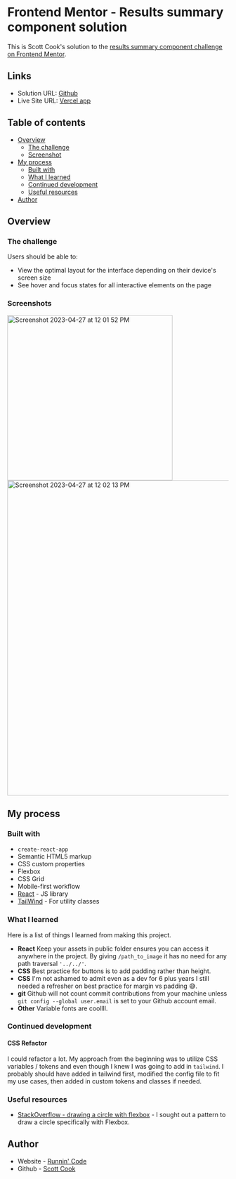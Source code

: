 # Frontend Mentor - Results summary component solution

This is Scott Cook's solution to the [results summary component challenge on Frontend Mentor](https://www.frontendmentor.io/challenges/results-summary-component-CE_K6s0maV).

## Links

- Solution URL: [Github](https://github.com/scottmcook/results-summary-component)
- Live Site URL: [Vercel app](https://results-summary-component-coral.vercel.app/)

## Table of contents

- [Overview](#overview)
  - [The challenge](#the-challenge)
  - [Screenshot](#screenshot)
- [My process](#my-process)
  - [Built with](#built-with)
  - [What I learned](#what-i-learned)
  - [Continued development](#continued-development)
  - [Useful resources](#useful-resources)
- [Author](#author)

## Overview

### The challenge

Users should be able to:

- View the optimal layout for the interface depending on their device's screen size
- See hover and focus states for all interactive elements on the page

### Screenshots

<img width="376" alt="Screenshot 2023-04-27 at 12 01 52 PM" src="https://user-images.githubusercontent.com/6232294/234968723-3e964bd0-e59c-4802-9022-946d60818f5c.png">

<img width="718" alt="Screenshot 2023-04-27 at 12 02 13 PM" src="https://user-images.githubusercontent.com/6232294/234968798-cc053ddf-8830-44b1-834a-a1bd7860583e.png">

## My process

### Built with

- `create-react-app`
- Semantic HTML5 markup
- CSS custom properties
- Flexbox
- CSS Grid
- Mobile-first workflow
- [React](https://reactjs.org/) - JS library
- [TailWind](https://tailwindcss.com/) - For utility classes

### What I learned

Here is a list of things I learned from making this project.

- **React** Keep your assets in public folder ensures you can access it anywhere in the project. By giving `/path_to_image` it has no need for any path traversal `'../../'`.
- **CSS** Best practice for buttons is to add padding rather than height.
- **CSS** I'm not ashamed to admit even as a dev for 6 plus years I still needed a refresher on best practice for margin vs padding 😅.
- **git** Github will not count commit contributions from your machine unless `git config --global user.email` is set to your Github account email.
- **Other** Variable fonts are coollll.

### Continued development

#### CSS Refactor

I could refactor a lot. My approach from the beginning was to utilize CSS variables / tokens and even though I knew I was going to add in `tailwind`. I probably should have added in tailwind first, modified the config file to fit my use cases, then added in custom tokens and classes if needed.

### Useful resources

- [StackOverflow - drawing a circle with flexbox](https://stackoverflow.com/questions/16615403/how-to-draw-a-circle-with-text-in-the-middle) - I sought out a pattern to draw a circle specifically with Flexbox.

## Author

- Website - [Runnin' Code](https://runnincode.com/)
- Github - [Scott Cook](https://github.com/scottmcook)

